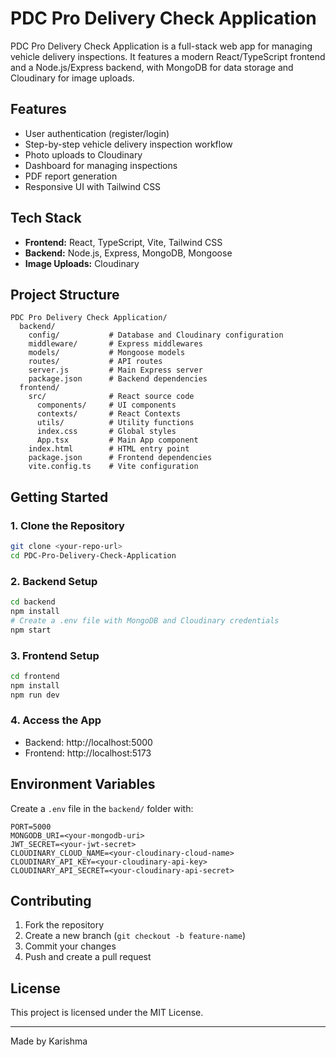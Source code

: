 # PDC Pro Delivery Check Application

PDC Pro Delivery Check Application is a full-stack web app for managing vehicle delivery inspections. It features a modern React/TypeScript frontend and a Node.js/Express backend, with MongoDB for data storage and Cloudinary for image uploads.

## Features
- User authentication (register/login)
- Step-by-step vehicle delivery inspection workflow
- Photo uploads to Cloudinary
- Dashboard for managing inspections
- PDF report generation
- Responsive UI with Tailwind CSS

## Tech Stack
- **Frontend:** React, TypeScript, Vite, Tailwind CSS
- **Backend:** Node.js, Express, MongoDB, Mongoose
- **Image Uploads:** Cloudinary

## Project Structure
```
PDC Pro Delivery Check Application/
  backend/
    config/           # Database and Cloudinary configuration
    middleware/       # Express middlewares
    models/           # Mongoose models
    routes/           # API routes
    server.js         # Main Express server
    package.json      # Backend dependencies
  frontend/
    src/              # React source code
      components/     # UI components
      contexts/       # React Contexts
      utils/          # Utility functions
      index.css       # Global styles
      App.tsx         # Main App component
    index.html        # HTML entry point
    package.json      # Frontend dependencies
    vite.config.ts    # Vite configuration
```

## Getting Started

### 1. Clone the Repository
```sh
git clone <your-repo-url>
cd PDC-Pro-Delivery-Check-Application
```

### 2. Backend Setup
```sh
cd backend
npm install
# Create a .env file with MongoDB and Cloudinary credentials
npm start
```

### 3. Frontend Setup
```sh
cd frontend
npm install
npm run dev
```

### 4. Access the App
- Backend: http://localhost:5000
- Frontend: http://localhost:5173

## Environment Variables
Create a `.env` file in the `backend/` folder with:
```
PORT=5000
MONGODB_URI=<your-mongodb-uri>
JWT_SECRET=<your-jwt-secret>
CLOUDINARY_CLOUD_NAME=<your-cloudinary-cloud-name>
CLOUDINARY_API_KEY=<your-cloudinary-api-key>
CLOUDINARY_API_SECRET=<your-cloudinary-api-secret>
```

## Contributing
1. Fork the repository
2. Create a new branch (`git checkout -b feature-name`)
3. Commit your changes
4. Push and create a pull request

## License
This project is licensed under the MIT License.

---
Made by Karishma
